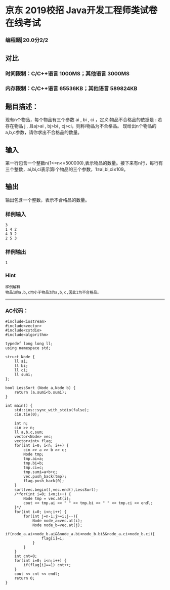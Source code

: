 # 京东 2019校招 Java开发工程师类试卷在线考试
### 编程题|20.0分2/2
## 对比
### 时间限制：C/C++语言 1000MS；其他语言 3000MS
### 内存限制：C/C++语言 65536KB；其他语言 589824KB
## 题目描述：
现有n个物品，每个物品有三个参数 ai , bi , ci ，定义i物品不合格品的依据是 : 若存在物品 j , 且aj>ai , bj>bi , cj>ci，则称i物品为不合格品。
现给出n个物品的a,b,c参数，请你求出不合格品的数量。
## 输入
第一行包含一个整数n(1<=n<=500000),表示物品的数量。接下来有n行，每行有三个整数，ai,bi,ci表示第i个物品的三个参数，1≤ai,bi,ci≤109。
## 输出
输出包含一个整数，表示不合格品的数量。

### 样例输入
	3
	1 4 2
	4 3 2
	2 5 3
### 样例输出
	1

### Hint
	样例解释
	物品1的a,b,c均小于物品3的a,b,c,因此1为不合格品。

----

### AC代码：

	#include<iostream>
	#include<vector>
	#include<cstdio>
	#include<algorithm>
	
	typedef long long ll;
	using namespace std;
	
	struct Node {
	    ll ai;
	    ll bi;
	    ll ci;
	    ll sumi;
	};
	
	bool LessSort (Node a,Node b) {
	    return (a.sumi<b.sumi);
	}
	
	int main() {
	    std::ios::sync_with_stdio(false);
	    cin.tie(0);
	
	    int n;
	    cin >> n;
	    ll a,b,c,sum;
	    vector<Node> vec;
	    vector<int> flag;
	    for(int i=0; i<n; i++) {
	        cin >> a >> b >> c;
	        Node tmp;
	        tmp.ai=a;
	        tmp.bi=b;
	        tmp.ci=c;
	        tmp.sumi=a+b+c;
	        vec.push_back(tmp);
	        flag.push_back(0);
	    }
	    sort(vec.begin(),vec.end(),LessSort);
	    /*for(int i=0; i<n;i++) {
	        Node tmp = vec.at(i);
	        cout << tmp.ai << " " << tmp.bi << " " << tmp.ci << endl;
	    }*/
	    for(int i=0; i<n;i++) {
	        for(int j=n-1;j>=i;j--){
	            Node node_a=vec.at(i);
	            Node node_b=vec.at(j);
	            if(node_a.ai<node_b.ai&&node_a.bi<node_b.bi&&node_a.ci<node_b.ci){
	                flag[i]=1;
	            }
	        }
	    }
	    int cnt=0;
	    for(int i=0; i<n;i++) {
	        if(flag[i]==1) cnt++;
	    }
	    cout << cnt << endl;
	    return 0;
	}

